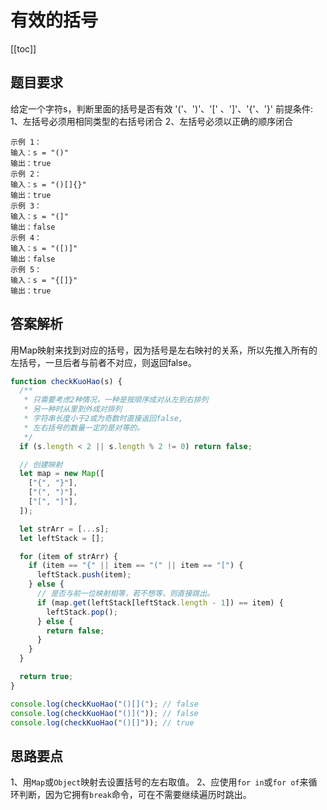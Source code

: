 

# 有效的括号
[[toc]]


## 题目要求
  给定一个字符s，判断里面的括号是否有效 '('、')'、'[' 、']'、'{'、'}'
  前提条件:
  1、左括号必须用相同类型的右括号闭合
  2、左括号必须以正确的顺序闭合

```
示例 1：
输入：s = "()"
输出：true
示例 2：
输入：s = "()[]{}"
输出：true
示例 3：
输入：s = "(]"
输出：false
示例 4：
输入：s = "([)]"
输出：false
示例 5：
输入：s = "{[]}"
输出：true

```
## 答案解析

用Map映射来找到对应的括号，因为括号是左右映衬的关系，所以先推入所有的左括号，一旦后者与前者不对应，则返回false。
```js
function checkKuoHao(s) {
  /**
   * 只需要考虑2种情况，一种是按顺序成对从左到右排列
   * 另一种时从里到外成对排列
   * 字符串长度小于2或为奇数时直接返回false,
   * 左右括号的数量一定的是对等的。
   */
  if (s.length < 2 || s.length % 2 != 0) return false;

  // 创建映射
  let map = new Map([
    ["{", "}"],
    ["(", ")"],
    ["[", "]"],
  ]);

  let strArr = [...s];
  let leftStack = [];

  for (item of strArr) {
    if (item == "{" || item == "(" || item == "[") {
      leftStack.push(item);
    } else {
      // 是否与前一位映射相等，若不想等，则直接跳出。
      if (map.get(leftStack[leftStack.length - 1]) == item) {
        leftStack.pop();
      } else {
        return false;
      }
    }
  }

  return true;
}

console.log(checkKuoHao("()[]("); // false
console.log(checkKuoHao("()](")); // false
console.log(checkKuoHao("()[]")); // true

```




## 思路要点

1、用`Map`或`Object`映射去设置括号的左右取值。
2、应使用`for in`或`for of`来循环判断，因为它拥有`break`命令，可在不需要继续遍历时跳出。

